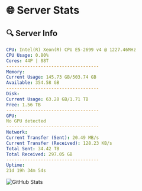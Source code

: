 # 🌐 Server Stats
## 🔍 Server Info
```yaml
CPU: Intel(R) Xeon(R) CPU E5-2699 v4 @ 1227.46MHz
CPU Usage: 0.80%
Cores: 44P | 88T
-----------------------------------
Memory:
Current Usage: 145.73 GB/503.74 GB
Available: 354.58 GB
-----------------------------------
Disk:
Current Usage: 63.28 GB/1.71 TB
Free: 1.56 TB
-----------------------------------
GPU:
No GPU detected
-----------------------------------
Network:
Current Transfer (Sent): 20.49 MB/s
Current Transfer (Received): 128.23 KB/s
Total Sent: 34.42 TB
Total Received: 297.05 GB
-----------------------------------
Uptime:
21d 19h 34m 54s
```
![GitHub Stats](https://img.shields.io/badge/Updated-2025-03-29_16:57:43-blue)